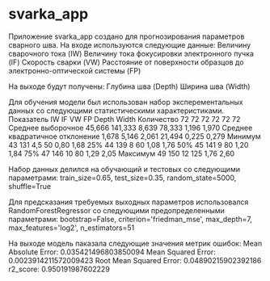 # svarka_app
Приложение svarka_app создано для прогнозирования параметров сварного шва.
На входе используются следующие данные:
        Величину сварочного тока (IW)
        Величину тока фокусировки электронного пучка (IF)
        Скорость сварки (VW)
        Расстояние от поверхности образцов до электронно-оптической системы (FP)

На выходе будут получены:
        Глубина шва (Depth)
        Ширина шва (Width)

Для обучения модели был использован набор эксперементальных данных со следующими статистическими характеристиками.
Показатель	                IW	IF	VW	FP	Depth	Width
Количество	                72	72	72	72	72	72
Среднее выборочное	        45,666	141,333	8,639	78,333	1,196	1,970
Среднее квадратичное отклонение	1,678	5,146	2,061	21,494	0,225	0,279
Минимум	                        43	131	4,5	50	0,80	1,68
25%	                        44	139	8	60	1,08	1,76
50%	                        45	141	9	80	1,20	1,84
75%	                        47	146	10	80	1,29	2,05
Максимум	                49	150	12	125	1,76	2,60

Набор данных делился на обучающий и тестовых со следующими параметрами:
                train_size=0.65,
                test_size=0.35,
                random_state=5000,
                shuffle=True

Для предсказания требуемых выходных параметров использовался 
                RandomForestRegressor
со следующими предопределенными параметрами:
                bootstrap=False, 
                сriterion='friedman_mse', 
                max_depth=7,
                max_features='log2', 
                n_estimators=51

На выходе модель паказала следующие значения метрик ошибок:
                Mean Absolute Error: 0.035421496803850094
                Mean Squared Error: 0.0023914211572009423
                Root Mean Squared Error: 0.04890215902392186
                r2_score: 0.950191987602229
